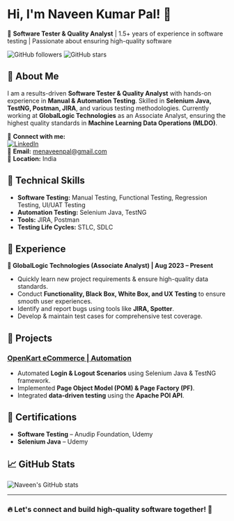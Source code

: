 # Hi, I'm Naveen Kumar Pal! 👋

🚀 **Software Tester & Quality Analyst** | 1.5+ years of experience in software testing | Passionate about ensuring high-quality software

![GitHub followers](https://img.shields.io/github/followers/menaveen001?style=social)
![GitHub stars](https://img.shields.io/github/stars/menaveen001?style=social)

## 🔹 About Me
I am a results-driven **Software Tester & Quality Analyst** with hands-on experience in **Manual & Automation Testing**. Skilled in **Selenium Java, TestNG, Postman, JIRA**, and various testing methodologies. Currently working at **GlobalLogic Technologies** as an Associate Analyst, ensuring the highest quality standards in **Machine Learning Data Operations (MLDO)**.

🔗 **Connect with me:**  
[![LinkedIn](https://img.shields.io/badge/LinkedIn-blue?logo=linkedin&logoColor=white)](https://www.linkedin.com/in/naveen-pal)  
📧 **Email:** menaveenpal@gmail.com  
📍 **Location:** India  

## 🔹 Technical Skills
- **Software Testing:** Manual Testing, Functional Testing, Regression Testing, UI/UAT Testing
- **Automation Testing:** Selenium Java, TestNG
- **Tools:** JIRA, Postman
- **Testing Life Cycles:** STLC, SDLC

## 🔹 Experience
**📌 GlobalLogic Technologies (Associate Analyst) | Aug 2023 – Present**
- Quickly learn new project requirements & ensure high-quality data standards.
- Conduct **Functionality, Black Box, White Box, and UX Testing** to ensure smooth user experiences.
- Identify and report bugs using tools like **JIRA, Spotter**.
- Develop & maintain test cases for comprehensive test coverage.

## 🔹 Projects
### [OpenKart eCommerce | Automation](https://github.com/menaveen001/TestNGFrameWork)
- Automated **Login & Logout Scenarios** using Selenium Java & TestNG framework.
- Implemented **Page Object Model (POM) & Page Factory (PF)**.
- Integrated **data-driven testing** using the **Apache POI API**.

## 🔹 Certifications
- **Software Testing** – Anudip Foundation, Udemy
- **Selenium Java** – Udemy

## 📈 GitHub Stats
![Naveen's GitHub stats](https://github-readme-stats.vercel.app/api?username=menaveen001&show_icons=true&theme=radical)

---
### 🔥 Let's connect and build high-quality software together! 🚀
